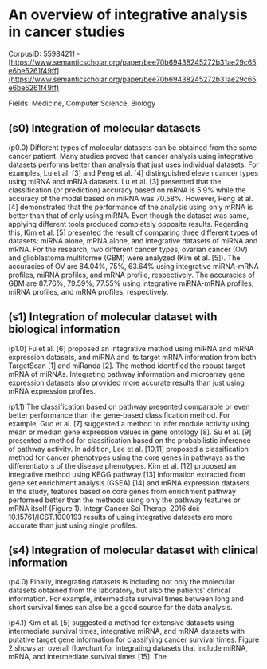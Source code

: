 # An overview of integrative analysis in cancer studies

CorpusID: 55984211 - [https://www.semanticscholar.org/paper/bee70b69438245272b31ae29c65e6be5261f49ff](https://www.semanticscholar.org/paper/bee70b69438245272b31ae29c65e6be5261f49ff)

Fields: Medicine, Computer Science, Biology

## (s0) Integration of molecular datasets
(p0.0) Different types of molecular datasets can be obtained from the same cancer patient. Many studies proved that cancer analysis using integrative datasets performs better than analysis that just uses individual datasets. For examples, Lu et al. [3] and Peng et al. [4] distinguished eleven cancer types using miRNA and mRNA datasets. Lu et al. [3] presented that the classification (or prediction) accuracy based on mRNA is 5.9% while the accuracy of the model based on miRNA was 70.58%. However, Peng et al. [4] demonstrated that the performance of the analysis using only mRNA is better than that of only using miRNA. Even though the dataset was same, applying different tools produced completely opposite results. Regarding this, Kim et al. [5] presented the result of comparing three different types of datasets; miRNA alone, mRNA alone, and integrative datasets of miRNA and mRNA. For the research, two different cancer types, ovarian cancer (OV) and glioblastoma multiforme (GBM) were analyzed (Kim et al. [5]). The accuracies of OV are 84.04%, 75%, 63.64% using integrative miRNA-mRNA profiles, miRNA profiles, and mRNA profile, respectively. The accuracies of GBM are 87.76%, 79.59%, 77.55% using integrative miRNA-mRNA profiles, miRNA profiles, and mRNA profiles, respectively.
## (s1) Integration of molecular dataset with biological information
(p1.0) Fu et al. [6] proposed an integrative method using miRNA and mRNA expression datasets, and miRNA and its target mRNA information from both TargetScan [1] and miRanda [2]. The method identified the robust target mRNA of miRNAs. Integrating pathway information and microarray gene expression datasets also provided more accurate results than just using mRNA expression profiles.

(p1.1) The classification based on pathway presented comparable or even better performance than the gene-based classification method. For example, Guo et al. [7] suggested a method to infer module activity using mean or median gene expression values in gene ontology [8]. Su et al. [9] presented a method for classification based on the probabilistic inference of pathway activity. In addition, Lee et al. [10,11] proposed a classification method for cancer phenotypes using the core genes in pathways as the differentiators of the disease phenotypes. Kim et al. [12] proposed an integrative method using KEGG pathway [13] information extracted from gene set enrichment analysis (GSEA) [14] and mRNA expression datasets. In the study, features based on core genes from enrichment pathway performed better than the methods using only the pathway features or mRNA itself (Figure 1). Integr Cancer Sci Therap, 2016 doi: 10.15761/ICST.1000193 results of using integrative datasets are more accurate than just using single profiles.
## (s4) Integration of molecular dataset with clinical information
(p4.0) Finally, integrating datasets is including not only the molecular datasets obtained from the laboratory, but also the patients' clinical information. For example, intermediate survival times between long and short survival times can also be a good source for the data analysis.

(p4.1) Kim et al. [5] suggested a method for extensive datasets using intermediate survival times, integrative miRNA, and mRNA datasets with putative target gene information for classifying cancer survival times. Figure 2 shows an overall flowchart for integrating datasets that include miRNA, mRNA, and intermediate survival times [15]. The
